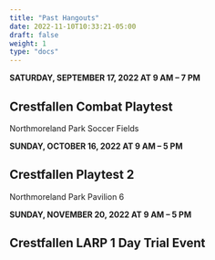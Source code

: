 ```yaml
---
title: "Past Hangouts"
date: 2022-11-10T10:33:21-05:00
draft: false
weight: 1
type: "docs"
---
```


**SATURDAY, SEPTEMBER 17, 2022 AT 9 AM – 7 PM**

## **Crestfallen Combat Playtest**

Northmoreland Park Soccer Fields



**SUNDAY, OCTOBER 16, 2022 AT 9 AM – 5 PM**

## **Crestfallen Playtest 2**

Northmoreland Park Pavilion 6



**SUNDAY, NOVEMBER 20, 2022 AT 9 AM – 5 PM**

## **Crestfallen LARP 1 Day Trial Event**





